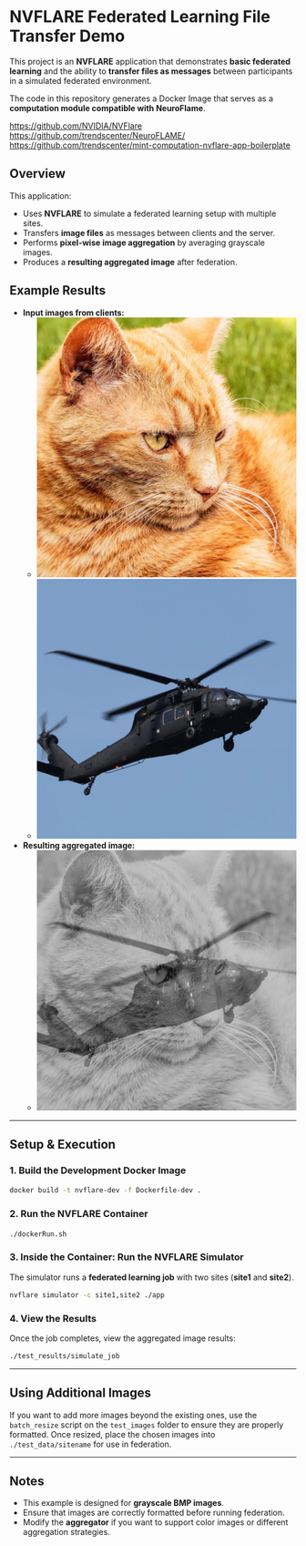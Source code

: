 # NVFLARE Federated Learning File Transfer Demo

This project is an **NVFLARE** application that demonstrates **basic federated learning** and the ability to **transfer files as messages** between participants in a simulated federated environment.

The code in this repository generates a Docker Image that serves as a **computation module compatible with NeuroFlame**.

https://github.com/NVIDIA/NVFlare  
https://github.com/trendscenter/NeuroFLAME/  
https://github.com/trendscenter/mint-computation-nvflare-app-boilerplate  

## **Overview**
This application:
- Uses **NVFLARE** to simulate a federated learning setup with multiple sites.
- Transfers **image files** as messages between clients and the server.
- Performs **pixel-wise image aggregation** by averaging grayscale images.
- Produces a **resulting aggregated image** after federation.

## **Example Results**
- **Input images from clients:**
  - ![Image 1](./docs/cat.bmp)
  - ![Image 2](./docs/heli.bmp)
- **Resulting aggregated image:**
  - ![Aggregated Image](./docs/helicat.bmp)

---

## **Setup & Execution**

### **1. Build the Development Docker Image**
```sh
docker build -t nvflare-dev -f Dockerfile-dev .
```

### **2. Run the NVFLARE Container**
```sh
./dockerRun.sh
```

### **3. Inside the Container: Run the NVFLARE Simulator**
The simulator runs a **federated learning job** with two sites (**site1** and **site2**).
```sh
nvflare simulator -c site1,site2 ./app
```

### **4. View the Results**
Once the job completes, view the aggregated image results:
```sh
./test_results/simulate_job
```

---

## **Using Additional Images**
If you want to add more images beyond the existing ones, use the `batch_resize` script on the `test_images` folder to ensure they are properly formatted. Once resized, place the chosen images into `./test_data/sitename` for use in federation.

---

## **Notes**
- This example is designed for **grayscale BMP images**.
- Ensure that images are correctly formatted before running federation.
- Modify the **aggregator** if you want to support color images or different aggregation strategies.